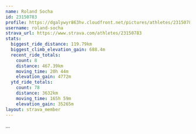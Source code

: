 ```yaml
---
name: Roland Socha
id: 23150783
profile: https://dgalywyr863hv.cloudfront.net/pictures/athletes/23150783/14745672/4/large.jpg
username: roland-socha
strava_url: https://www.strava.com/athletes/23150783
stats:
  biggest_ride_distance: 119.79km
  biggest_climb_elevation_gain: 688.4m
  recent_ride_totals:
    count: 8
    distance: 467.39km
    moving_time: 20h 44m
    elevation_gain: 4772m
  ytd_ride_totals:
    count: 78
    distance: 3632km
    moving_time: 165h 59m
    elevation_gain: 35265m
layout: strava_member
--- 
```

...
